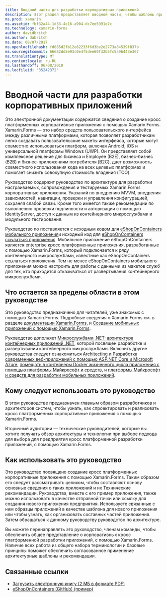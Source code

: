 ```yaml
---
title: Вводной части для разработки корпоративных приложений
description: Этот раздел предоставляет вводной части, чтобы шаблоны приложений предприятия с помощью Xamarin.Forms.
ms.prod: xamarin
ms.assetid: fbf32a44-1d33-4e16-a904-dc7ee5991e7c
ms.technology: xamarin-forms
author: davidbritch
ms.author: dabritch
ms.date: 08/07/2017
ms.openlocfilehash: fd085d2fb12e82233f6d3be2e2773a84539f837b
ms.sourcegitcommit: 66682dd8e93c0e4f5dee69f32b5fc5a96443e307
ms.translationtype: MT
ms.contentlocale: ru-RU
ms.lasthandoff: 06/08/2018
ms.locfileid: "35242372"
---
```

# <a name="preface-to-enterprise-app-development"></a>Вводной части для разработки корпоративных приложений

Это электронной документации содержатся сведения о создание кросс платформенных корпоративные приложения с помощью Xamarin.Forms. Xamarin.Forms — это набор средств пользовательского интерфейса между различными платформами, которая позволяет разработчикам легко создавать пользовательские макеты интерфейса, которые могут совместно использоваться платформ, включая Android, iOS и универсальной платформы Windows (UWP). Он представляет собой комплексное решение для бизнеса и Employee (B2E), бизнес-бизнес (B2B) и бизнес-приложениям потребителя (B2C), дает возможность совместного использования кода на всех целевых платформах и помогает снизить совокупную стоимость владения (TCO).

Руководство содержит руководство по архитектуре для разработки настраиваемых, сопровождения и тестируемых Xamarin.Forms корпоративные приложения. Указаний по внедрению MVVM, внедрения зависимостей, навигации, проверки и управления конфигурацией, сохраняя слабой связи. Кроме того имеется также рекомендации по выполнению проверки подлинности и авторизации с помощью IdentityServer, доступ к данным из контейнерного микрослужбами и модульного тестирования.

Руководство по поставляется с исходным кодом для [eShopOnContainers мобильного приложения](https://github.com/dotnet-architecture/eShopOnContainers/tree/master/src/Mobile)и исходный код для [eShopOnContainers ссылаться приложения](https://github.com/dotnet-architecture/eShopOnContainers). Мобильное приложение eShopOnContainers является enterprise кросс платформенные приложения, разработанные с помощью Xamarin.Forms, который подключается к ряду контейнерного микрослужбами, известные как eShopOnContainers ссылаться приложения. Тем не менее eShopOnContainers мобильного приложения можно настроить для работы с данными из макетов служб для тех, кто приходится отказываться от развертывания контейнерного микрослужбами.

## <a name="whats-left-out-of-this-guides-scope"></a>Что остается за пределы области в этом руководстве

Это руководство предназначено для читателей, уже знакомых с помощью Xamarin.Forms. Подробные сведения о Xamarin.Forms см. в разделе [документации Xamarin.Forms](~/xamarin-forms/index.yml), и [Создание мобильных приложений с помощью Xamarin.Forms](https://aka.ms/xamebook).

Руководство дополняет [Микрослужбами .NET: архитектура контейнерных приложений .NET](https://aka.ms/microservicesebook), которой посвящен разработке и развертывании контейнерного микрослужбами. Включить другие руководства следует ознакомиться [Architecting и Разработка современных веб-приложений с помощью ASP.NET Core и Microsoft Azure](http://aka.ms/WebAppEbook), [помещать в контейнеры Docker жизненного цикла приложения с помощью платформы Майкрософт и средств](http://aka.ms/dockerlifecycleebook), и [платформы Майкрософт и средств для разработки мобильных приложений](http://aka.ms/MobAppDev/StndPDF).

## <a name="who-should-use-this-guide"></a>Кому следует использовать это руководство

В этом руководстве предназначен главным образом разработчиков и архитекторов систем, чтобы узнать, как спроектировать и реализовать кросс платформенных корпоративные приложения с помощью Xamarin.Forms.

Вторичный аудитории — технические руководителей, которые вы хотите получать обзор архитектуры и технологии при выборе подхода для выбора для предприятия кросс платформенной разработки приложений, с помощью Xamarin.Forms.

## <a name="how-to-use-this-guide"></a>Как использовать это руководство

Это руководство посвящено создание кросс платформенных корпоративные приложения с помощью Xamarin.Forms. Таким образом его следует рассматривать целиком, чтобы составляют основу основные сведения о таких приложений и их Технические рекомендации. Руководства, вместе с его пример приложения, также можно использовать в качестве отправной точки или ссылку для создания нового приложения предприятия. Используете связанные с ним образцы приложений в качестве шаблона для нового приложения или чтобы узнать, как организовать составных частей приложения. Затем обращаться к данному руководству руководство по архитектуре.

Вы можете перенаправлять это руководство, членам команды, чтобы обеспечить общее представление о корпоративных кросс платформенной разработки приложений, с помощью Xamarin.Forms. Наличие всех работа из общего набора терминологии и базовые принципы поможет обеспечить согласованное применение архитектурные шаблоны и рекомендации.


## <a name="related-links"></a>Связанные ссылки

- [Загрузить электронную книгу (2 МБ в формате PDF)](https://aka.ms/xamarinpatternsebook)
- [eShopOnContainers (GitHub) (пример)](https://github.com/dotnet-architecture/eShopOnContainers)
